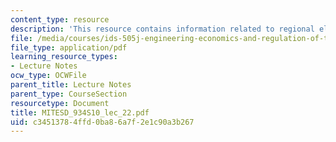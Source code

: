 ```yaml
---
content_type: resource
description: 'This resource contains information related to regional electricity markets. '
file: /media/courses/ids-505j-engineering-economics-and-regulation-of-the-electric-power-sector-spring-2010/c34513784ffd0ba86a7f2e1c90a3b267_MITESD_934S10_lec_22.pdf
file_type: application/pdf
learning_resource_types:
- Lecture Notes
ocw_type: OCWFile
parent_title: Lecture Notes
parent_type: CourseSection
resourcetype: Document
title: MITESD_934S10_lec_22.pdf
uid: c3451378-4ffd-0ba8-6a7f-2e1c90a3b267
---
```

